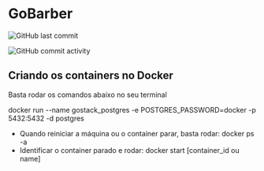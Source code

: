 # GoBarber
![GitHub last commit](https://img.shields.io/github/last-commit/rodrigoalbinoh/gostack-gobarber-backend)

![GitHub commit activity](https://img.shields.io/github/commit-activity/w/rodrigoalbinoh/gostack-gobarber-backend)

## Criando os containers no Docker
Basta rodar os comandos abaixo no seu terminal

docker run --name gostack_postgres -e POSTGRES_PASSWORD=docker -p 5432:5432 -d postgres

* Quando reiniciar a máquina ou o container parar, basta rodar: docker ps -a
* Identificar o container parado e rodar: docker start [container_id ou name]
